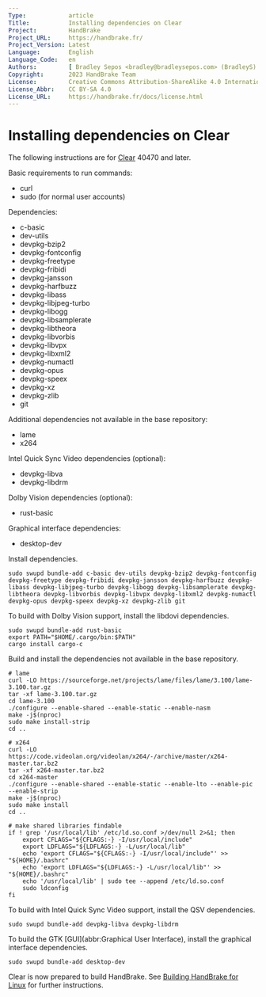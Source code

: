 ```yaml
---
Type:            article
Title:           Installing dependencies on Clear
Project:         HandBrake
Project_URL:     https://handbrake.fr/
Project_Version: Latest
Language:        English
Language_Code:   en
Authors:         [ Bradley Sepos <bradley@bradleysepos.com> (BradleyS) ]
Copyright:       2023 HandBrake Team
License:         Creative Commons Attribution-ShareAlike 4.0 International
License_Abbr:    CC BY-SA 4.0
License_URL:     https://handbrake.fr/docs/license.html
---
```


Installing dependencies on Clear
================================

The following instructions are for [Clear](https://clearlinux.org) 40470 and later.

Basic requirements to run commands:

- curl
- sudo (for normal user accounts)

Dependencies:

- c-basic
- dev-utils
- devpkg-bzip2
- devpkg-fontconfig
- devpkg-freetype
- devpkg-fribidi
- devpkg-jansson
- devpkg-harfbuzz
- devpkg-libass
- devpkg-libjpeg-turbo
- devpkg-libogg
- devpkg-libsamplerate
- devpkg-libtheora
- devpkg-libvorbis
- devpkg-libvpx
- devpkg-libxml2
- devpkg-numactl
- devpkg-opus
- devpkg-speex
- devpkg-xz
- devpkg-zlib
- git

Additional dependencies not available in the base repository:

- lame
- x264

Intel Quick Sync Video dependencies (optional):

- devpkg-libva
- devpkg-libdrm

Dolby Vision dependencies (optional):

- rust-basic

Graphical interface dependencies:

- desktop-dev

Install dependencies.

    sudo swupd bundle-add c-basic dev-utils devpkg-bzip2 devpkg-fontconfig devpkg-freetype devpkg-fribidi devpkg-jansson devpkg-harfbuzz devpkg-libass devpkg-libjpeg-turbo devpkg-libogg devpkg-libsamplerate devpkg-libtheora devpkg-libvorbis devpkg-libvpx devpkg-libxml2 devpkg-numactl devpkg-opus devpkg-speex devpkg-xz devpkg-zlib git

To build with Dolby Vision support, install the libdovi dependencies.

    sudo swupd bundle-add rust-basic
    export PATH="$HOME/.cargo/bin:$PATH"
    cargo install cargo-c

Build and install the dependencies not available in the base repository.

    # lame
    curl -LO https://sourceforge.net/projects/lame/files/lame/3.100/lame-3.100.tar.gz
    tar -xf lame-3.100.tar.gz
    cd lame-3.100
    ./configure --enable-shared --enable-static --enable-nasm
    make -j$(nproc)
    sudo make install-strip
    cd ..

    # x264
    curl -LO https://code.videolan.org/videolan/x264/-/archive/master/x264-master.tar.bz2
    tar -xf x264-master.tar.bz2
    cd x264-master
    ./configure --enable-shared --enable-static --enable-lto --enable-pic --enable-strip
    make -j$(nproc)
    sudo make install
    cd ..

    # make shared libraries findable
    if ! grep '/usr/local/lib' /etc/ld.so.conf >/dev/null 2>&1; then
        export CFLAGS="${CFLAGS:-} -I/usr/local/include"
        export LDFLAGS="${LDFLAGS:-} -L/usr/local/lib"
        echo 'export CFLAGS="${CFLAGS:-} -I/usr/local/include"' >> "${HOME}/.bashrc"
        echo 'export LDFLAGS="${LDFLAGS:-} -L/usr/local/lib"' >> "${HOME}/.bashrc"
        echo '/usr/local/lib' | sudo tee --append /etc/ld.so.conf
        sudo ldconfig
    fi

To build with Intel Quick Sync Video support, install the QSV dependencies.

    sudo swupd bundle-add devpkg-libva devpkg-libdrm

To build the GTK [GUI](abbr:Graphical User Interface), install the graphical interface dependencies.

    sudo swupd bundle-add desktop-dev

Clear is now prepared to build HandBrake. See [Building HandBrake for Linux](build-linux.html) for further instructions.
